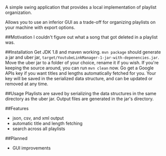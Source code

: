 A simple swing application that provides a local implementation of playlist organization.

Allows you to use an inferior GUI as a trade-off for organizing playlists on your machine with export options.



##Motivation
I couldn't figure out what a song that got deleted in a playlist was.

##Installation
Get JDK 1.8 and maven working.
```mvn package``` should generate a jar and uber jar, ```target/YoutubeLinkManager-1-jar-with-depenencies.jar```.
Move the uber jar to a folder of your choice, rename it if you wish.
If you're keeping the source around, you can run ```mvn clean``` now.
Go get a Google APIs key if you want titles and lengths automatically fetched for you.
Your key will be saved in the serialized data structure, and can be updated or removed at any time.

##Usage
Playlists are saved by serializing the data structures in the same directory as the uber jar.
Output files are generated in the jar's directory.

##Features
* json, csv, and xml output
* automatic title and length fetching
* search across all playlists

##Planned
* GUI improvements
